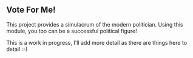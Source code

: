 ## Vote For Me! ##

This project provides a simulacrum of the modern politician. Using this module,
you too can be a successful political figure! 

This is a work in progress, I'll add more detail as there are things here to detail :-)
